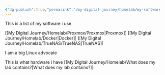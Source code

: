 ```yaml
---
{"dg-publish":true,"permalink":"/my-digital-journey/homelab/my-software-of-choice/"}
---
```


This is a list of my software i use.

[[My Digital Journey/Homelab/Proxmox/Proxmox\|Proxmox]]
[[My Digital Journey/Homelab/Docker\|Docker]]
[[My Digital Journey/Homelab/TrueNAS/TrueNAS\|TrueNAS]]

I am a big Linux advocate


This is what hardware i have [[My Digital Journey/Homelab/What does my lab contains?\|What does my lab contains?]]



